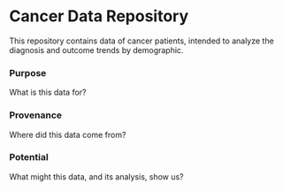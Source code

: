 # Cancer Data Repository
This repository contains data of cancer patients, intended to analyze the diagnosis and outcome trends by demographic. 
### Purpose
What is this data for?
### Provenance
Where did this data come from?
### Potential
What might this data, and its analysis, show us?
